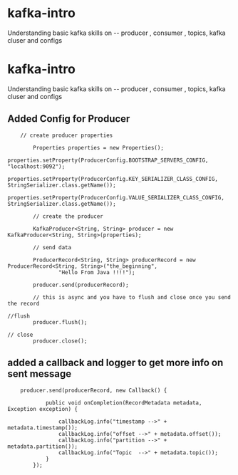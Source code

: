 # kafka-intro
Understanding basic kafka skills on -- producer , consumer , topics, kafka cluser and configs

# kafka-intro
Understanding basic kafka skills on -- producer , consumer , topics, kafka cluser and configs

## Added Config for Producer

```
	// create producer properties

		Properties properties = new Properties();
		properties.setProperty(ProducerConfig.BOOTSTRAP_SERVERS_CONFIG, "localhost:9092");
		properties.setProperty(ProducerConfig.KEY_SERIALIZER_CLASS_CONFIG, StringSerializer.class.getName());
		properties.setProperty(ProducerConfig.VALUE_SERIALIZER_CLASS_CONFIG, StringSerializer.class.getName());

		// create the producer

		KafkaProducer<String, String> producer = new KafkaProducer<String, String>(properties);

		// send data

		ProducerRecord<String, String> producerRecord = new ProducerRecord<String, String>("the_beginning",
				"Hello From Java !!!!");

		producer.send(producerRecord);

		// this is async and you have to flush and close once you send the record

//flush
		producer.flush();

// close
		producer.close();
```

## added a callback and logger to get more info on sent message

```
	producer.send(producerRecord, new Callback() {

			public void onCompletion(RecordMetadata metadata, Exception exception) {

				callbackLog.info("timestamp -->" + metadata.timestamp());
				callbackLog.info("offset -->" + metadata.offset());
				callbackLog.info("partition -->" + metadata.partition());
				callbackLog.info("Topic  -->" + metadata.topic());
			}
		});
```



## 